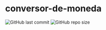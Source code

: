 # conversor-de-moneda

![GitHub last commit](https://img.shields.io/github/last-commit/sanchezih/conversor-de-moneda)
![GitHub repo size](https://img.shields.io/github/repo-size/sanchezih/conversor-de-moneda)
